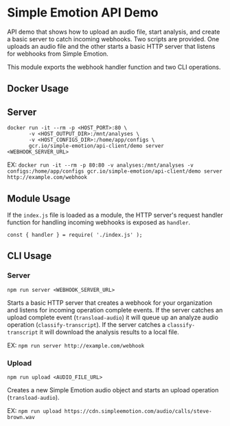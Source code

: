 # Simple Emotion API Demo
API demo that shows how to upload an audio file, start analysis, and create a basic server to catch incoming
webhooks. Two scripts are provided. One uploads an audio file and the other starts a basic HTTP server that
listens for webhooks from Simple Emotion.

This module exports the webhook handler function and two CLI operations.

## Docker Usage

## Server
```
docker run -it --rm -p <HOST_PORT>:80 \
       -v <HOST_OUTPUT_DIR>:/mnt/analyses \
       -v <HOST_CONFIGS_DIR>:/home/app/configs \
       gcr.io/simple-emotion/api-client/demo server <WEBHOOK_SERVER_URL>
```

EX: `docker run -it --rm -p 80:80 -v analyses:/mnt/analyses -v configs:/home/app/configs gcr.io/simple-emotion/api-client/demo server http://example.com/webhook`

## Module Usage

If the `index.js` file is loaded as a module, the HTTP server's request handler function for handling incoming
webhooks is exposed as `handler`.

```
const { handler } = require( './index.js' );
```

## CLI Usage

### Server
```
npm run server <WEBHOOK_SERVER_URL>
```

Starts a basic HTTP server that creates a webhook for your organization and listens for
incoming operation complete events. If the server catches an upload complete event (`transload-audio`)
it will queue up an analyze audio operation (`classify-transcript`). If the server catches a
`classify-transcript` it will download the analysis results to a local file.

EX: `npm run server http://example.com/webhook`

### Upload
```
npm run upload <AUDIO_FILE_URL>
```

Creates a new Simple Emotion audio object and starts an upload operation (`transload-audio`).

EX: `npm run upload https://cdn.simpleemotion.com/audio/calls/steve-brown.wav`
